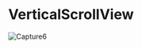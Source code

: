 # VerticalScrollView
![Capture6](https://user-images.githubusercontent.com/61504827/122641300-0c46ec80-d122-11eb-9ef6-f997d66bcbbf.PNG)
